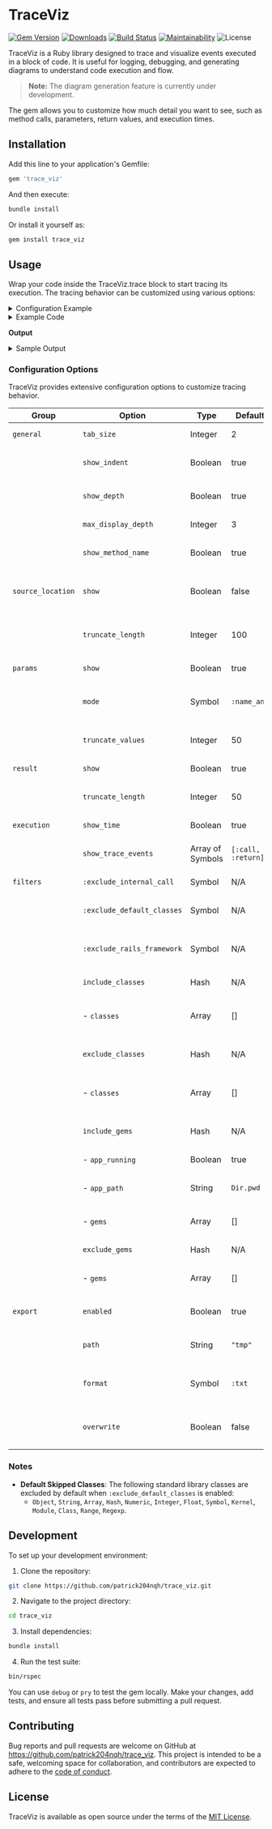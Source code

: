 # TraceViz

[![Gem Version](https://badge.fury.io/rb/trace_viz.svg)](https://rubygems.org/gems/trace_viz)
[![Downloads](https://img.shields.io/gem/dt/trace_viz)](https://rubygems.org/gems/trace_viz)
[![Build Status](https://github.com/patrick204nqh/trace_viz/actions/workflows/main.yml/badge.svg)](https://github.com/patrick204nqh/trace_viz/actions)
[![Maintainability](https://api.codeclimate.com/v1/badges/e97579abe66f3477e71d/maintainability)](https://codeclimate.com/github/patrick204nqh/trace_viz/maintainability)
![License](https://img.shields.io/github/license/patrick204nqh/trace_viz)

TraceViz is a Ruby library designed to trace and visualize events executed in a block of code. It is useful for logging, debugging, and generating diagrams to understand code execution and flow.

> **Note:** The diagram generation feature is currently under development.

The gem allows you to customize how much detail you want to see, such as method calls, parameters, return values, and execution times.

## Installation

Add this line to your application's Gemfile:

```bash
gem 'trace_viz'
```

And then execute:

```bash
bundle install
```

Or install it yourself as:

```bash
gem install trace_viz
```

## Usage

Wrap your code inside the TraceViz.trace block to start tracing its execution. The tracing behavior can be customized using various options:

<details>
  <summary>Configuration Example</summary>

```ruby
TraceViz.trace(
  general: {
    tab_size: 4,
    show_indent: true,
    show_depth: true,
    max_display_depth: 3,
    show_method_name: true,
  },
  source_location: {
    show: false,
    truncate_length: 100,
  },
  params: {
    show: true,
    mode: :name_and_value,
    truncate_values: 50,
  },
  result: {
    show: true,
    truncate_length: 50,
  },
  execution: {
    show_time: true,
    show_trace_events: [:call, :return],
  },
  filters: [
    :exclude_internal_call,
    :exclude_default_classes,
    ...
  ],
  export: {
    enabled: true,
    path: "tmp",
    format: :txt,
    overwrite: false,
  }
) do
  # Your code here
end
```

</details>

<details>
  <summary>Example Code</summary>

```ruby
class Example
  def perform_task(x, y)
    result = add_numbers(x, y)
    log_result(result)
    result
  end

  def add_numbers(a, b)
    sleep(0.1)
    sum = a + b
    multiply_by_factor(sum, 2)
  end

  def multiply_by_factor(value, factor)
    sleep(0.05)
    value * factor
  end

  def log_result(result)
    sleep(0.02)
    puts "Final result: #{result}"
  end
end

TraceViz.trace(
  general: {
    tab_size: 4,
    show_indent: true,
    show_depth: true,
    max_display_depth: 3,
    show_method_name: true,
  },
  source_location: {
    show: false,
    truncate_length: 100,
  },
  params: {
    show: true,
    mode: :name_and_value,
    truncate_values: 50,
  },
  result: {
    show: true,
    truncate_length: 50,
  },
  execution: {
    show_time: true,
    show_trace_events: [:call, :return],
  },
  filters: [
    :exclude_internal_call,
    include_classes: [Example]
  ],
  export: {
    enabled: true,
    path: "tmp",
    format: :txt,
    overwrite: false,
  }
) do
  example = Example.new
  example.perform_task(5, 7)
end
```

</details>

**Output**

<details>
  <summary>Sample Output</summary>

```bash
🚀   [START]   #depth:0 Example#perform_task (5, 7)
🚀   [START]       #depth:1 Example#add_numbers (5, 7)
🚀   [START]           #depth:2 Example#multiply_by_factor (12, 2)
🏁   [FINISH]          #depth:2 Example#multiply_by_factor #=> 24
🏁   [FINISH]      #depth:1 Example#add_numbers #=> 24
🚀   [START]       #depth:1 Example#log_result (24)
Final result: 24
🏁   [FINISH]      #depth:1 Example#log_result #=> nil
🏁   [FINISH]  #depth:0 Example#perform_task #=> 24
```

</details>

### Configuration Options

TraceViz provides extensive configuration options to customize tracing behavior.

| Group             | Option                     | Type             | Default Value      | Description                                                       |
| ----------------- | -------------------------- | ---------------- | ------------------ | ----------------------------------------------------------------- |
| `general`         | `tab_size`                 | Integer          | 2                  | Number of spaces for indentation.                                 |
|                   | `show_indent`              | Boolean          | true               | Enables visual indentation for nested calls.                      |
|                   | `show_depth`               | Boolean          | true               | Displays the depth level of the method call.                      |
|                   | `max_display_depth`        | Integer          | 3                  | Maximum depth of calls to display.                                |
|                   | `show_method_name`         | Boolean          | true               | Logs the name of the method being executed.                       |
| `source_location` | `show`                     | Boolean          | false              | Logs the source file and line number for methods.                 |
|                   | `truncate_length`          | Integer          | 100                | Maximum length of displayed source location information.          |
| `params`          | `show`                     | Boolean          | true               | Logs method parameters.                                           |
|                   | `mode`                     | Symbol           | `:name_and_value`  | Parameter display mode (`:name`, `:value`, or `:name_and_value`). |
|                   | `truncate_values`          | Integer          | 50                 | Maximum length of parameter values to display.                    |
| `result`          | `show`                     | Boolean          | true               | Logs method return values.                                        |
|                   | `truncate_length`          | Integer          | 50                 | Maximum length of return value logs.                              |
| `execution`       | `show_time`                | Boolean          | true               | Logs execution time for methods.                                  |
|                   | `show_trace_events`        | Array of Symbols | `[:call, :return]` | Specifies the trace events to log (e.g., `:call`, `:return`).     |
| `filters`         | `:exclude_internal_call`   | Symbol           | N/A                | Exclude internal Ruby calls.                                      |
|                   | `:exclude_default_classes` | Symbol           | N/A                | Skip logging standard library classes.                            |
|                   | `:exclude_rails_framework` | Symbol           | N/A                | Ignore Rails framework classes and methods.                       |
|                   | `include_classes`          | Hash             | N/A                | Specify classes to include in tracing.                            |
|                   | - `classes`                | Array            | []                 | List of class names to include (e.g., `["ClassName"]`).           |
|                   | `exclude_classes`          | Hash             | N/A                | Specify classes to exclude from tracing.                          |
|                   | - `classes`                | Array            | []                 | List of class names to exclude (e.g., `["ClassName"]`).           |
|                   | `include_gems`             | Hash             | N/A                | Include specific gems or runtime application gems.                |
|                   | - `app_running`            | Boolean          | true               | Include the code of the application.                              |
|                   | - `app_path`               | String           | `Dir.pwd`          | Path to the application (e.g., `Dir.pwd`).                        |
|                   | - `gems`                   | Array            | []                 | List of gems to include (e.g., `["gem1", "gem2"]`).               |
|                   | `exclude_gems`             | Hash             | N/A                | Exclude specified gems.                                           |
|                   | - `gems`                   | Array            | []                 | List of gems to exclude (e.g., `["excluded_gem"]`).               |
| `export`          | `enabled`                  | Boolean          | true               | Enables or disables exporting of trace logs.                      |
|                   | `path`                     | String           | `"tmp"`            | Directory for exported trace logs.                                |
|                   | `format`                   | Symbol           | `:txt`             | Format for trace logs (`:txt` or other supported formats).        |
|                   | `overwrite`                | Boolean          | false              | Prevents overwriting of existing exported files.                  |

### Notes

- **Default Skipped Classes**: The following standard library classes are excluded by default when `:exclude_default_classes` is enabled:
  - `Object`, `String`, `Array`, `Hash`, `Numeric`, `Integer`, `Float`, `Symbol`, `Kernel`, `Module`, `Class`, `Range`, `Regexp`.

## Development

To set up your development environment:

1. Clone the repository:

```bash
git clone https://github.com/patrick204nqh/trace_viz.git
```

2. Navigate to the project directory:

```bash
cd trace_viz
```

3. Install dependencies:

```bash
bundle install
```

4. Run the test suite:

```bash
bin/rspec
```

You can use `debug` or `pry` to test the gem locally. Make your changes, add tests, and ensure all tests pass before submitting a pull request.

## Contributing

Bug reports and pull requests are welcome on GitHub at https://github.com/patrick204nqh/trace_viz. This project is intended to be a safe, welcoming space for collaboration, and contributors are expected to adhere to the [code of conduct](https://github.com/patrick204nqh/trace_viz/blob/main/CODE_OF_CONDUCT.md).

## License

TraceViz is available as open source under the terms of the [MIT License](https://opensource.org/licenses/MIT).
